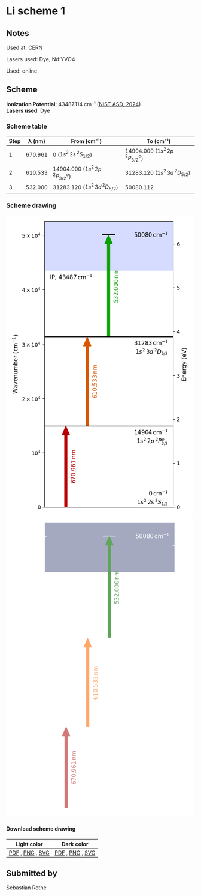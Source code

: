 # Li scheme 1

## Notes

Used at: CERN

Lasers used: Dye, Nd:YVO4

Used: online



## Scheme

**Ionization Potential**: 43487.114 cm⁻¹ ([NIST ASD, 2024](https://www.nist.gov/pml/atomic-spectra-database))  
**Lasers used**: Dye

### Scheme table

| Step | λ (nm)  |              From (cm⁻¹)              |               To (cm⁻¹)               |
| ---- | ------- | ------------------------------------- | ------------------------------------- |
| 1    | 670.961 | 0 ($1s^2\,2s\,^2S_{1/2}$)             | 14904.000 ($1s^2\,2p\,^2P^{o}_{3/2}$) |
| 2    | 610.533 | 14904.000 ($1s^2\,2p\,^2P^{o}_{3/2}$) | 31283.120 ($1s^2\,3d\,^2D_{5/2}$)     |
| 3    | 532.000 | 31283.120 ($1s^2\,3d\,^2D_{5/2}$)     | 50080.112                             |


### Scheme drawing

![li scheme, light mode](li-001/li-001-light.png#only-light)
![li scheme, dark mode](li-001/li-001-dark-web.png#only-dark)

#### Download scheme drawing

|                                            Light color                                            |                                           Dark color                                           |
| ------------------------------------------------------------------------------------------------- | ---------------------------------------------------------------------------------------------- |
| [PDF](li-001/li-001-light.pdf) , [PNG](li-001/li-001-light.png) , [SVG](li-001/li-001-light.svg)  | [PDF](li-001/li-001-dark.pdf) , [PNG](li-001/li-001-dark.png) , [SVG](li-001/li-001-dark.svg)  |


## Submitted by

Sebastian Rothe

